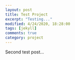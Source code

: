```yaml
---
layout: post
title: Test Project
excerpt: "Testing..."
modified: 4/24/2020, 18:28:00
tags: [jekyll]
comments: true
category: project
---
```


Second test post...
